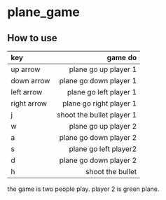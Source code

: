 # plane_game

## How to use
|  key      |   game do               |
|:----------|------------------------:|
| up arrow  | plane go up    player 1 |
|down arrow |plane go down   player 1 |
|left arrow | plane go left  player 1 |
|right arrow| plane go right player 1 |
|  j        |shoot the bullet player 1|
| w         |plane go up    player 2  |
| a         |plane go down  player 2  |
| s         | plane go left player2   |
|   d       | plane go down player 2  |
|h          | shoot the bullet        |

the game is two people play.
player 2 is green plane.
